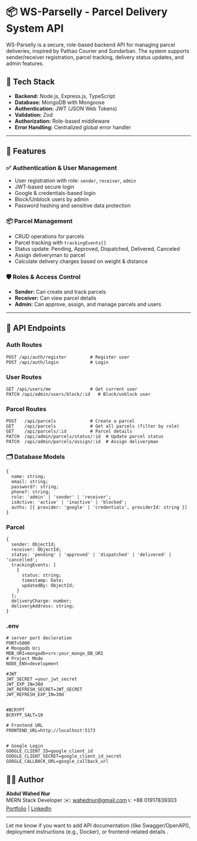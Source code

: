 # 📦 WS-Parselly - Parcel Delivery System API

WS-Parselly is a secure, role-based backend API for managing parcel deliveries, inspired by Pathao Courier and Sundarban. The system supports sender/receiver registration, parcel tracking, delivery status updates, and admin features.

## 🔧 Tech Stack

- **Backend:** Node.js, Express.js, TypeScript
- **Database:** MongoDB with Mongoose
- **Authentication:** JWT (JSON Web Tokens)
- **Validation:** Zod
- **Authorization:** Role-based middleware
- **Error Handling:** Centralized global error handler

---

## 📌 Features

### ✅ Authentication & User Management

- User registration with role: `sender`, `receiver`, `admin`
- JWT-based secure login
- Google & credentials-based login
- Block/Unblock users by admin
- Password hashing and sensitive data protection

### 📦 Parcel Management

- CRUD operations for parcels
- Parcel tracking with `trackingEvents[]`
- Status update: Pending, Approved, Dispatched, Delivered, Canceled
- Assign deliveryman to parcel
- Calculate delivery charges based on weight & distance

### 🛡️ Roles & Access Control

- **Sender:** Can create and track parcels
- **Receiver:** Can view parcel details
- **Admin:** Can approve, assign, and manage parcels and users

---

## 🧪 API Endpoints

### Auth Routes

```http
POST /api/auth/register         # Register user
POST /api/auth/login            # Login
```

### User Routes

```
GET /api/users/me               # Get current user
PATCH /api/admin/users/block/:id   # Block/unblock user

```

### Parcel Routes

```
POST   /api/parcels             # Create a parcel
GET    /api/parcels             # Get all parcels (filter by role)
GET    /api/parcels/:id         # Parcel details
PATCH  /api/admin/parcels/status/:id  # Update parcel status
PATCH  /api/admin/parcels/assign/:id  # Assign deliveryman

```

### 🗂️ Database Models

```
{
  name: string;
  email: string;
  password?: string;
  phone?: string;
  role: 'admin' | 'sender' | 'receiver';
  isActive: 'active' | 'inactive' | 'blocked';
  auths: [{ provider: 'google' | 'credentials', providerId: string }]
}
```

### Parcel

```
{
  sender: ObjectId;
  receiver: ObjectId;
  status: 'pending' | 'approved' | 'dispatched' | 'delivered' | 'cancelled';
  trackingEvents: [
    {
      status: string;
      timestamp: Date;
      updatedBy: ObjectId;
    }
  ];
  deliveryCharge: number;
  deliveryAddress: string;
}

```

### .env

```
# server port decleration
PORT=5000
# Mongodb Uri
MDB_URI=mongodb+srv:your_mongo_DB_URI
# Project Mode
NODE_ENV=development

#JWT
JWT_SECRET =your_jwt_secret
JWT_EXP_IN=30d
JWT_REFRESH_SECRET=JWT_SECRET
JWT_REFRESH_EXP_IN=30d


#BCRYPT
BCRYPT_SALT=10

# Frontend URL
FRONTEND_URL=http://localhost:5173


# Google Login
GOOGLE_CLIENT_ID=google_client_id
GOOGLE_CLIENT_SECRET=google_client_id_secret
GOOGLE_CALLBACK_URL=google_callback_url
```

## 👨‍💻 Author

**Abdul Wahed Nur**  
MERN Stack Developer
✉️: <wahednur@gmail.com>
📞: +88 01917839303
[Portfolio](https://wahednur.vercel.app) | [LinkedIn](https://www.linkedin.com/in/wahednur/)

---

Let me know if you want to add API documentation (like Swagger/OpenAPI), deployment instructions (e.g., Docker), or frontend-related details .

